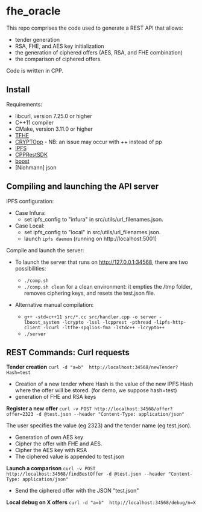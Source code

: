 fhe_oracle
==========
This repo comprises the code used to generate a REST API that allows:
- tender generation
- RSA, FHE, and AES key initialization 
- the generation of ciphered offers (AES, RSA, and FHE combination)
- the comparison of ciphered offers. 

Code is written in CPP. 


Install
-------
Requirements:

* libcurl, version 7.25.0 or higher
* C++11 compiler 
* CMake, version 3.11.0 or higher
* [TFHE](http://tfhe.github.io/tfhe/installation.html)
* [CRYPTOpp](https://www.cryptopp.com/wiki/Linux#Distribution_Package) - NB: an issue may occur with ++ instead of pp
* [IPFS](https://github.com/vasild/cpp-ipfs-http-client)
* [CPPRestSDK](https://github.com/microsoft/cpprestsdk/wiki/How-to-build-for-Linux)
* [boost](https://www.boost.org/doc/libs/1_61_0/more/getting_started/unix-variants.html)
* [Nlohmann] json

Compiling and launching the API server
--------------------------------------

IPFS configuration: 
* Case Infura: 
    * set ipfs_config to "infura" in src/utils/url_filenames.json.
* Case Local:
    * set ipfs_config to "local" in src/utils/url_filenames.json.
    * launch `ipfs daemon` (running on http://localhost:5001)

Compile and launch the server: 
* To launch the server that runs on http://127.0.0.1:34568, there are two possibilities:
    * `./comp.sh` 
    * `./comp.sh clean` for a clean environment: it empties the /tmp folder, removes ciphering keys, and resets the test.json file.

* Alternative manual compilation:
   * `g++ -std=c++11 src/*.cc src/handler.cpp -o server -lboost_system -lcrypto -lssl -lcpprest -pthread -lipfs-http-client -lcurl -ltfhe-spqlios-fma -lstdc++ -lcrypto++`
   * `./server`

REST Commands: Curl requests
----------------------------
__Tender creation__ `curl -d "a=b"  http://localhost:34568/newTender?Hash=test`

* Creation of a new tender where Hash is the value of the new IPFS Hash where the offer will be stored. (for demo, we suppose hash=test)
* generation of FHE and RSA keys 

__Register a new offer__ `curl -v POST http://localhost:34568/offer?offer=2323 -d @test.json --header "Content-Type: application/json"`

The user specifies the value (eg 2323) and the tender name (eg test.json).

* Generation of own AES key
* Cipher the offer with FHE and AES.
* Cipher the AES key with RSA 
* The ciphered value is appended to test.json

__Launch a comparison__ `curl -v POST  http://localhost:34568/findBestOffer -d @test.json --header "Content-Type: application/json"`

* Send the ciphered offer with the JSON "test.json"

__Local debug on X offers__  `curl -d "a=b"  http://localhost:34568/debug/n=X`

